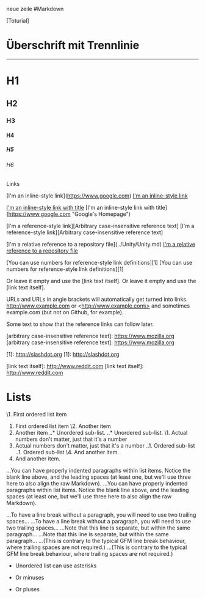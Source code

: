 neue zeile
#Markdown

[Toturial]

Überschrift mit Trennlinie
====
----

# H1
## H2
### H3
#### H4
##### H5
###### H6

Links

\[I'm an inline-style link\](https://www.google.com)
[I'm an inline-style link](https://www.google.com)

[I'm an inline-style link with title](https://www.google.com "Google's Homepage")
\[I'm an inline-style link with title\](https://www.google.com "Google's Homepage")

[I'm a reference-style link][Arbitrary case-insensitive reference text]
\[I'm a reference-style link\]\[Arbitrary case-insensitive reference text\]

\[I'm a relative reference to a repository file\](../Unity/Unity.md)
[I'm a relative reference to a repository file](../Unity/Unity.md)

\[You can use numbers for reference-style link definitions\]\[1\]
[You can use numbers for reference-style link definitions][1]

Or leave it empty and use the \[link text itself\].
Or leave it empty and use the [link text itself].

URLs and URLs in angle brackets will automatically get turned into links. 
http://www.example.com or \<http://www.example.com\> and sometimes 
example.com (but not on Github, for example).

Some text to show that the reference links can follow later.

\[arbitrary case-insensitive reference text\]\: https://www.mozilla.org
[arbitrary case-insensitive reference text]: https://www.mozilla.org

\[1\]\: http://slashdot.org
[1]\: http://slashdot.org

\[link text itself\]\: http://www.reddit.com
[link text itself]: http://www.reddit.com

Lists
=====
\1. First ordered list item
1. First ordered list item
\2. Another item
2. Another item
\..* Unordered sub-list. 
..* Unordered sub-list. 
\1. Actual numbers don't matter, just that it's a number
1. Actual numbers don't matter, just that it's a number
\..1. Ordered sub-list
..1. Ordered sub-list
\4. And another item.
4. And another item.

\...You can have properly indented paragraphs within list items. Notice the blank line above, and the leading spaces (at least one, but we'll use three here to also align the raw Markdown).
...You can have properly indented paragraphs within list items. Notice the blank line above, and the leading spaces (at least one, but we'll use three here to also align the raw Markdown).

\...To have a line break without a paragraph, you will need to use two trailing spaces...
...To have a line break without a paragraph, you will need to use two trailing spaces...
\...Note that this line is separate, but within the same paragraph...
...Note that this line is separate, but within the same paragraph...
\...(This is contrary to the typical GFM line break behaviour, where trailing spaces are not required.)
...(This is contrary to the typical GFM line break behaviour, where trailing spaces are not required.)


* Unordered list can use asterisks
- Or minuses
+ Or pluses